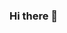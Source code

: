 ### Hi there 👋

<!--
**Pommesastronaut/Pommesastronaut** is a ✨ _special_ ✨ repository because its `README.md` (this file) appears on your GitHub profile.

- 🔭 I’m currently working on @SweaterClub
- 📫 How to reach me: Discord: Pommesastr0naut#1956
- ⚡ Fun fact: I like 🍟
-->
